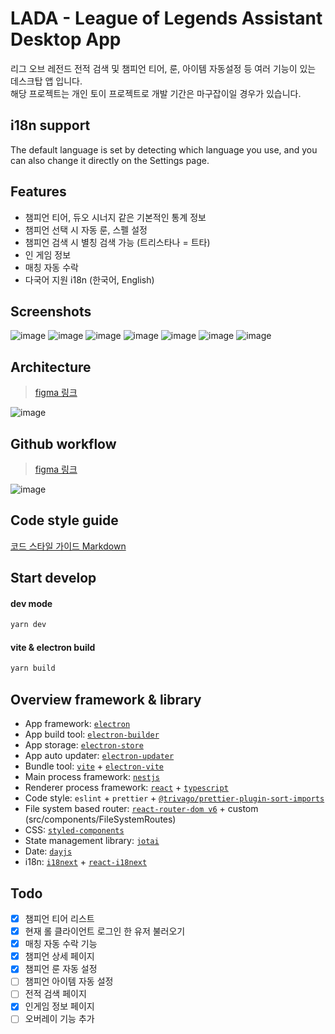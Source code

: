 # LADA - League of Legends Assistant Desktop App

리그 오브 레전드 전적 검색 및 챔피언 티어, 룬, 아이템 자동설정 등 여러 기능이 있는 데스크탑 앱 입니다.<br />
해당 프로젝트는 개인 토이 프로젝트로 개발 기간은 마구잡이일 경우가 있습니다.<br />

## i18n support
The default language is set by detecting which language you use, and you can also change it directly on the Settings page.

## Features
- 챔피언 티어, 듀오 시너지 같은 기본적인 통계 정보
- 챔피언 선택 시 자동 룬, 스펠 설정
- 챔피언 검색 시 별칭 검색 가능 (트리스타나 = 트타)
- 인 게임 정보
- 매칭 자동 수락
- 다국어 지원 i18n (한국어, English)

## Screenshots

![image](https://github.com/2skydev/LADA/assets/43225384/d3d9a37c-3b26-4d2d-ad58-782c37b95240)
![image](https://github.com/2skydev/LADA/assets/43225384/d1fdfd9b-338f-42bb-8aec-44c5997e5495)
![image](https://github.com/2skydev/LADA/assets/43225384/842dbbc4-3d9b-452e-9b71-e52e66930b4e)
![image](https://github.com/2skydev/LADA/assets/43225384/9a0deb72-934b-4643-9e9a-56a6d6616a01)
![image](https://github.com/2skydev/LADA/assets/43225384/cb186443-6477-4942-933a-5b639cb8cc34)
![image](https://github.com/2skydev/LADA/assets/43225384/804708fb-256f-4883-9542-5c8f3a5a97b6)
![image](https://github.com/2skydev/LADA/assets/43225384/71a44a18-f6e5-4908-92d6-989fdd9f4d6a)

## Architecture

> [figma 링크](https://www.figma.com/file/qJrFt4YVAZX5UdbeKLx6xA/LADA?type=whiteboard&t=oozV2tgJvZuRd6S4-1)

![image](https://github.com/2skydev/LADA/assets/43225384/a4de6e74-4788-424c-a3f0-a329c853789a)

## Github workflow

> [figma 링크](https://www.figma.com/file/qJrFt4YVAZX5UdbeKLx6xA/LADA?type=whiteboard&t=oozV2tgJvZuRd6S4-1)

![image](https://github.com/2skydev/LADA/assets/43225384/69dc01b1-0fab-4305-9e69-6821555119fe)

## Code style guide

[코드 스타일 가이드 Markdown](https://github.com/2skydev/LADA/blob/main/CODE_STYLES.md)

## Start develop

#### dev mode

```bash
yarn dev
```

#### vite & electron build

```bash
yarn build
```

## Overview framework & library

- App framework: [`electron`](https://www.electronjs.org/)
- App build tool: [`electron-builder`](https://www.electron.build/)
- App storage: [`electron-store`](https://github.com/sindresorhus/electron-store)
- App auto updater: [`electron-updater`](https://www.electron.build/auto-update)
- Bundle tool: [`vite`](https://vitejs.dev/) + [`electron-vite`](https://electron-vite.org/)
- Main process framework: [`nestjs`](https://nestjs.com/)
- Renderer process framework: [`react`](https://react.dev/) + [`typescript`](https://www.typescriptlang.org/)
- Code style: `eslint` + `prettier` + [`@trivago/prettier-plugin-sort-imports`](https://github.com/trivago/prettier-plugin-sort-imports)
- File system based router: [`react-router-dom v6`](https://reactrouter.com/docs/en/v6) + custom (src/components/FileSystemRoutes)
- CSS: [`styled-components`](https://styled-components.com/)
- State management library: [`jotai`](https://jotai.org/)
- Date: [`dayjs`](https://day.js.org/)
- i18n: [`i18next`](https://www.i18next.com/) + [`react-i18next`](https://react.i18next.com/)

## Todo

- [x] 챔피언 티어 리스트
- [x] 현재 롤 클라이언트 로그인 한 유저 불러오기
- [x] 매칭 자동 수락 기능
- [x] 챔피언 상세 페이지
- [x] 챔피언 룬 자동 설정
- [ ] 챔피언 아이템 자동 설정
- [ ] 전적 검색 페이지
- [x] 인게임 정보 페이지
- [ ] 오버레이 기능 추가
